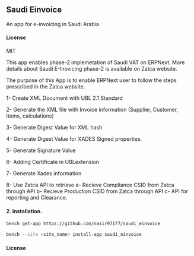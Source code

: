 ## Saudi Einvoice

An app for e-invoicing in Saudi Arabia

#### License

MIT

This app enables phase-2 implemetation of Saudi VAT on ERPNext.
More details about Saudi E-Inovicing phase-2 is available on Zatca website.

The purpose of this App is to enable ERPNext user to follow the steps prescribed in the Zatca website.

1- Create XML Document with UBL 2.1 Standard

2- Generate the XML file with Invoice information (Supplier, Customer, Items, calculations)

3- Generate Digest Value for XML hash

4- Generate Digest Value for XADES Signed properties.

5- Generate Signature Value

6- Adding Certificate in UBLextension

7- Generate Xades information

8- Use Zatca API to retrieve
   a- Recieve Compliance CSID from Zatca through API 
   b- Recieve Production CSID from Zatca through API 
   c- API for reporting and Clearance.
#### 2. Installation.

  ```sh
  bench get-app https://github.com/nasir97177/saudi_einvoice
  ```

  ```sh
  bench --site <site_name> install-app saudi_einvoice
  ```
  #### License
   
   
